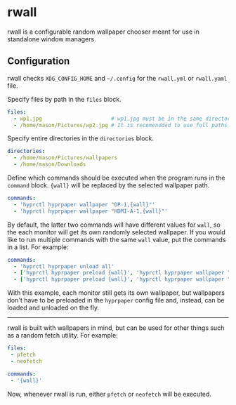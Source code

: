 # rwall

rwall is a configurable random wallpaper chooser meant for use in standalone window managers.

## Configuration

rwall checks `XDG_CONFIG_HOME` and `~/.config` for the `rwall.yml` or `rwall.yaml` file.

Specify files by path in the `files` block.

```yaml
files:
  - wp1.jpg                      # wp1.jpg must be in the same directory as the executable
  - /home/mason/Pictures/wp2.jpg # It is recomendded to use full paths
```

Specify entire directories in the `directories` block.

```yaml
directories:
  - /home/mason/Pictures/wallpapers
  - /home/mason/Downloads
```

Define which commands should be executed when the program runs in the `command` block. `{wall}` will be replaced by the selected wallpaper path.

```yaml
commands:
  - 'hyprctl hyprpaper wallpaper "DP-1,{wall}"'
  - 'hyprctl hyprpaper wallpaper "HDMI-A-1,{wall}"'
```

By default, the latter two commands will have different values for `wall`, so the each monitor will get its own randomly selected wallpaper. If you would like to run multiple commands with the same `wall` value, put the commands in a list. For example:

```yaml
commands:
  - 'hyprctl hyprpaper unload all'
  - ['hyprctl hyprpaper preload {wall}', 'hyprctl hyprpaper wallpaper "DP-1,{wall}"']
  - ['hyprctl hyprpaper preload {wall}', 'hyprctl hyprpaper wallpaper "HDMI-A-1,{wall}"']
```

With this example, each monitor still gets its own wallpaper, but wallpapers don't have to be preloaded in the `hyprpaper` config file and, instead, can be loaded and unloaded on the fly.

***

rwall is built with wallpapers in mind, but can be used for other things such as a random fetch utility. For example:

```yaml
files:
 - pfetch
 - neofetch

commands:
 - '{wall}'
```

Now, whenever rwall is run, either `pfetch` or `neofetch` will be executed.
